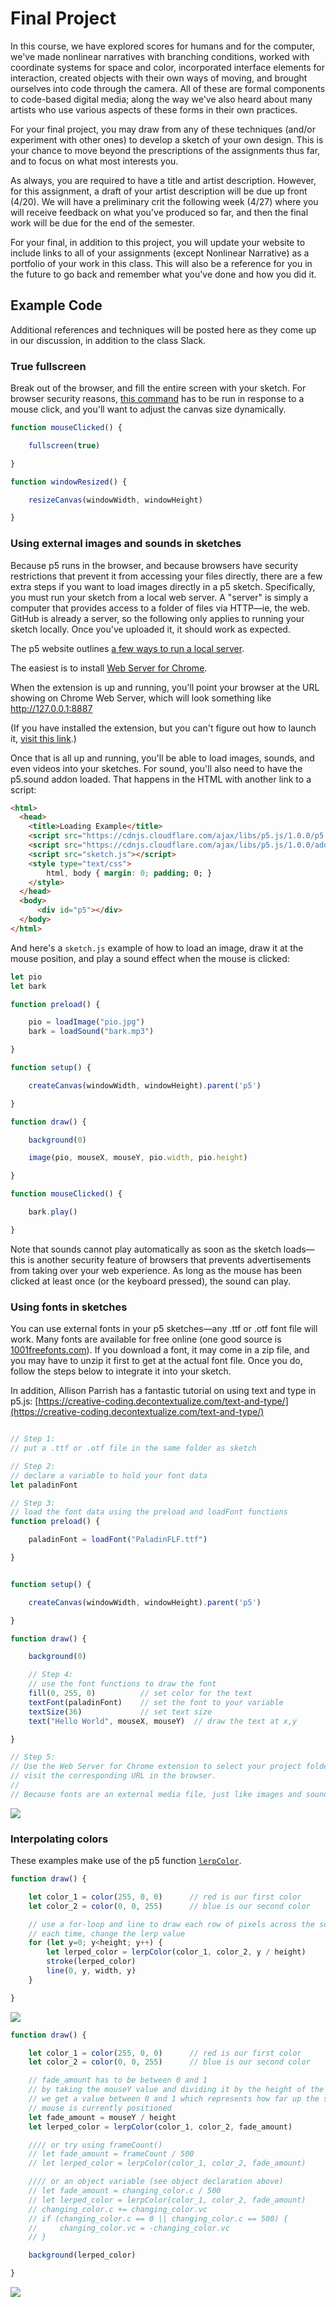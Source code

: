 # Final Project

In this course, we have explored scores for humans and for the computer, we've made nonlinear narratives with branching conditions, worked with coordinate systems for space and color, incorporated interface elements for interaction, created objects with their own ways of moving, and brought ourselves into code through the camera. All of these are formal components to code-based digital media; along the way we've also heard about many artists who use various aspects of these forms in their own practices.

For your final project, you may draw from any of these techniques (and/or experiment with other ones) to develop a sketch of your own design. This is your chance to move beyond the prescriptions of the assignments thus far, and to focus on what most interests you.

As always, you are required to have a title and artist description. However, for this assignment, a draft of your artist description will be due up front (4/20). We will have a preliminary crit the following week (4/27) where you will receive feedback on what you've produced so far, and then the final work will be due for the end of the semester.

For your final, in addition to this project, you will update your website to include links to all of your assignments (except Nonlinear Narrative) as a portfolio of your work in this class. This will also be a reference for you in the future to go back and remember what you've done and how you did it.


## Example Code

Additional references and techniques will be posted here as they come up in our discussion, in addition to the class Slack.

### True fullscreen

Break out of the browser, and fill the entire screen with your sketch. For browser security reasons, [this command](https://p5js.org/reference/#/p5/fullscreen) has to be run in response to a mouse click, and you'll want to adjust the canvas size dynamically.

```js
function mouseClicked() {

    fullscreen(true)

}

function windowResized() {

    resizeCanvas(windowWidth, windowHeight)

}
```


### Using external images and sounds in sketches

Because p5 runs in the browser, and because browsers have security restrictions that prevent it from accessing your files directly, there are a few extra steps if you want to load images directly in a p5 sketch. Specifically, you must run your sketch from a local web server. A "server" is simply a computer that provides access to a folder of files via HTTP—ie, the web. GitHub is already a server, so the following only applies to running your sketch locally. Once you've uploaded it, it should work as expected.

The p5 website outlines [a few ways to run a local server](https://github.com/processing/p5.js/wiki/Local-server).

The easiest is to install [Web Server for Chrome](https://chrome.google.com/webstore/detail/web-server-for-chrome/ofhbbkphhbklhfoeikjpcbhemlocgigb/).

When the extension is up and running, you'll point your browser at the URL showing on Chrome Web Server, which will look something like http://127.0.0.1:8887

(If you have installed the extension, but you can't figure out how to launch it, [visit this link](https://chrome.google.com/webstore/detail/web-server-for-chrome/ofhbbkphhbklhfoeikjpcbhemlocgigb/).)

Once that is all up and running, you'll be able to load images, sounds, and even videos into your sketches. For sound, you'll also need to have the p5.sound addon loaded. That happens in the HTML with another link to a script:

```html
<html>
  <head>
    <title>Loading Example</title>
    <script src="https://cdnjs.cloudflare.com/ajax/libs/p5.js/1.0.0/p5.js"></script>
    <script src="https://cdnjs.cloudflare.com/ajax/libs/p5.js/1.0.0/addons/p5.sound.js"></script>
    <script src="sketch.js"></script>
    <style type="text/css">
        html, body { margin: 0; padding; 0; }
    </style>
  </head>
  <body>
      <div id="p5"></div>
  </body>
</html>
```

And here's a `sketch.js` example of how to load an image, draw it at the mouse position, and play a sound effect when the mouse is clicked:

```js
let pio
let bark

function preload() {

    pio = loadImage("pio.jpg")
    bark = loadSound("bark.mp3")

}

function setup() {

    createCanvas(windowWidth, windowHeight).parent('p5')

}

function draw() {

    background(0)

    image(pio, mouseX, mouseY, pio.width, pio.height)

}

function mouseClicked() {

    bark.play()

}
```

Note that sounds cannot play automatically as soon as the sketch loads—this is another security feature of browsers that prevents advertisements from taking over your web experience. As long as the mouse has been clicked at least once (or the keyboard pressed), the sound can play.


### Using fonts in sketches

You can use external fonts in your p5 sketches—any .ttf or .otf font file will work. Many fonts are available for free online (one good source is [1001freefonts.com](https://www.1001freefonts.com)). If you download a font, it may come in a zip file, and you may have to unzip it first to get at the actual font file. Once you do, follow the steps below to integrate it into your sketch.

In addition, Allison Parrish has a fantastic tutorial on using text and type in p5.js: [https://creative-coding.decontextualize.com/text-and-type/](https://creative-coding.decontextualize.com/text-and-type/)

```js

// Step 1:
// put a .ttf or .otf file in the same folder as sketch

// Step 2:
// declare a variable to hold your font data
let paladinFont

// Step 3:
// load the font data using the preload and loadFont functions
function preload() {

    paladinFont = loadFont("PaladinFLF.ttf")

}


function setup() {

    createCanvas(windowWidth, windowHeight).parent('p5')

}

function draw() {

    background(0)

    // Step 4:
    // use the font functions to draw the font
    fill(0, 255, 0)          // set color for the text
    textFont(paladinFont)    // set the font to your variable
    textSize(36)             // set text size
    text("Hello World", mouseX, mouseY)  // draw the text at x,y

}

// Step 5:
// Use the Web Server for Chrome extension to select your project folder, and
// visit the corresponding URL in the browser.
//
// Because fonts are an external media file, just like images and sounds, your /// browser will block it from loading if you try to open index.html directly.
```
![](hello_font.gif)


### Interpolating colors

These examples make use of the p5 function [`lerpColor`](https://p5js.org/reference/#/p5/lerpColor).


```js
function draw() {

    let color_1 = color(255, 0, 0)      // red is our first color
    let color_2 = color(0, 0, 255)      // blue is our second color

    // use a for-loop and line to draw each row of pixels across the screen individually
    // each time, change the lerp value
    for (let y=0; y<height; y++) {
        let lerped_color = lerpColor(color_1, color_2, y / height)
        stroke(lerped_color)
        line(0, y, width, y)
    }

}
```

![](lerpscreen.png)

```js
function draw() {

    let color_1 = color(255, 0, 0)      // red is our first color
    let color_2 = color(0, 0, 255)      // blue is our second color

    // fade_amount has to be between 0 and 1
    // by taking the mouseY value and dividing it by the height of the screen
    // we get a value between 0 and 1 which represents how far up the screen the
    // mouse is currently positioned
    let fade_amount = mouseY / height
    let lerped_color = lerpColor(color_1, color_2, fade_amount)

    //// or try using frameCount()
    // let fade_amount = frameCount / 500
    // let lerped_color = lerpColor(color_1, color_2, fade_amount)

    //// or an object variable (see object declaration above)
    // let fade_amount = changing_color.c / 500
    // let lerped_color = lerpColor(color_1, color_2, fade_amount)
    // changing_color.c += changing_color.vc
    // if (changing_color.c == 0 || changing_color.c == 500) {
    //     changing_color.vc = -changing_color.vc
    // }

    background(lerped_color)

}
```
![](lerp.gif)
